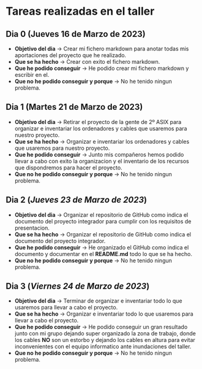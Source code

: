 # Tareas realizadas en el taller

## Dia 0 (Jueves 16 de Marzo de 2023)
- **Objetivo del dia** → Crear mi fichero markdown para anotar todas mis aportaciones del proyecto que he realizado.
- **Que se ha hecho** → Crear con exito el fichero markdown.
- **Que he podido conseguir** → He podido crear mi fichero markdown y escribir en el.
- **Que no he podido conseguir y porque** → No he tenido ningun problema.

## Dia 1 (Martes 21 de Marzo de 2023)
- **Objetivo del dia** → Retirar el proyecto de la gente de 2º ASIX para organizar e inventariar los ordenadores y cables que usaremos para nuestro proyecto.
- **Que se ha hecho** → Organizar e inventariar los ordenadores y cables que usaremos para nuestro proyecto.
- **Que he podido conseguir** → Junto mis compañeros hemos podido llevar a cabo con exito la organizacion y el inventario de los recursos que dispondremos para hacer el proyecto.
- **Que no he podido conseguir y porque** → No he tenido ningun problema.

## Dia 2 (*Jueves 23 de Marzo de 2023*)
- **Objetivo del dia** → Organizar el repositorio de GitHub como indica el documento del proyecto integrador para cumplir con los requisitos de presentacion.
- **Que se ha hecho** → Organizar el repositorio de GitHub como indica el documento del proyecto integrador.
- **Que he podido conseguir** → He organizado el GitHub como indica el documento y documentar en el **README.md** todo lo que se ha hecho.
- **Que no he podido conseguir y porque** → No he tenido ningun problema.

## Dia 3 (*Viernes 24 de Marzo de 2023*)
- **Objetivo del dia** → Terminar de organizar e inventariar todo lo que usaremos para llevar a cabo el proyecto.
- **Que se ha hecho** → Organizar e inventariar todo lo que usaremos para llevar a cabo el proyecto.
- **Que he podido conseguir** → He podido conseguir un gran resultado junto con mi grupo dejando super organizado la zona de trabajo, donde los cables **NO** son un estorbo y dejando los cables en altura para evitar inconvenientes con el equipo informatico ante inundaciones del taller.
- **Que no he podido conseguir y porque** → No he tenido ningun problema.
